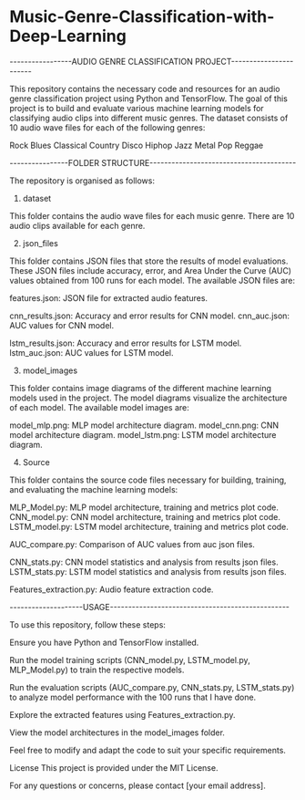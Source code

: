 # Music-Genre-Classification-with-Deep-Learning

-----------------AUDIO GENRE CLASSIFICATION PROJECT-----------------------

This repository contains the necessary code and resources for an audio genre classification project using Python and TensorFlow. The goal of this project is to build and evaluate various machine learning models for classifying audio clips into different music genres. The dataset consists of 10 audio wave files for each of the following genres:

Rock
Blues
Classical
Country
Disco
Hiphop
Jazz
Metal
Pop
Reggae


----------------FOLDER STRUCTURE----------------------------------------

The repository is organised as follows:

1. dataset

This folder contains the audio wave files for each music genre. There are 10 audio clips available for each genre.

2. json_files

This folder contains JSON files that store the results of model evaluations. These JSON files include accuracy, error, and Area Under the Curve (AUC) values obtained from 100 runs for each model. The available JSON files are:

features.json: JSON file for extracted audio features.

cnn_results.json: Accuracy and error results for CNN model.
cnn_auc.json: AUC values for CNN model.

lstm_results.json: Accuracy and error results for LSTM model.
lstm_auc.json: AUC values for LSTM model.

3. model_images

This folder contains image diagrams of the different machine learning models used in the project. The model diagrams visualize the architecture of each model. The available model images are:

model_mlp.png: MLP model architecture diagram.
model_cnn.png: CNN model architecture diagram.
model_lstm.png: LSTM model architecture diagram.

4. Source

This folder contains the source code files necessary for building, training, and evaluating the machine learning models:


MLP_Model.py: MLP model architecture, training and metrics plot code.
CNN_model.py: CNN model architecture, training and metrics plot code.
LSTM_model.py: LSTM model architecture, training and metrics plot code.

AUC_compare.py: Comparison of AUC values from auc json files.

CNN_stats.py: CNN model statistics and analysis from results json files.
LSTM_stats.py: LSTM model statistics and analysis from results json files.

Features_extraction.py: Audio feature extraction code.


--------------------USAGE-------------------------------------------------

To use this repository, follow these steps:

Ensure you have Python and TensorFlow installed.


Run the model training scripts (CNN_model.py, LSTM_model.py, MLP_Model.py) to train the respective models.

Run the evaluation scripts (AUC_compare.py, CNN_stats.py, LSTM_stats.py) to analyze model performance with the 100 runs that I have done.

Explore the extracted features using Features_extraction.py.

View the model architectures in the model_images folder.

Feel free to modify and adapt the code to suit your specific requirements.

License
This project is provided under the MIT License.

For any questions or concerns, please contact [your email address].
